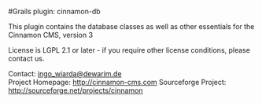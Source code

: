 #Grails plugin: cinnamon-db

This plugin contains the database classes as well as other essentials for the Cinnamon CMS, version 3

License is LGPL 2.1 or later - if you require other license conditions, please contact us.

Contact: ingo_wiarda@dewarim.de  
Project Homepage: http://cinnamon-cms.com
Sourceforge Project: http://sourceforge.net/projects/cinnamon  
